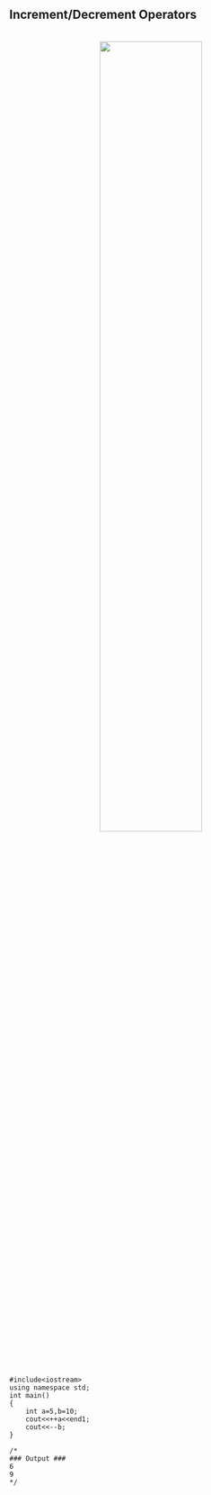 ## Increment/Decrement Operators

<br>
<div align="center">
<img src="../imgs/C%2B%2B/img16.jpg" height="60%" width="60%">
</div>
<br>


```
#include<iostream>
using namespace std;
int main()
{
    int a=5,b=10;
    cout<<++a<<end1;
    cout<<--b;
}

/*
### Output ###
6
9
*/
```
